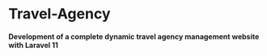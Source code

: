 # Travel-Agency


#### Development of a complete dynamic travel agency management website with Laravel 11

